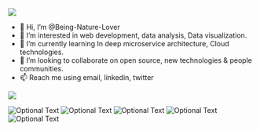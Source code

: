<img align="center" src="https://github.githubassets.com/images/modules/site/social-cards/github-social.png" />

- 👋 Hi, I’m @Being-Nature-Lover
- 👀 I’m interested in web development, data analysis, Data visualization.
- 🌱 I’m currently learning In deep microservice architecture, Cloud technologies. 
- 💞️ I’m looking to collaborate on open source, new technologies & people communities.
- 📫 Reach me using email, linkedin, twitter
<img align="center" src="https://res.cloudinary.com/hy4kyit2a/f_auto,fl_lossy,q_70/learn/modules/git-and-git-hub-basics/work-with-the-git-hub-workflow/images/17cdcf6d5135213b505e04eb6c7be614_4-collaborate.png" />

![Optional Text](https://cdn.icon-icons.com/icons2/2101/PNG/128/social_media_instagram_ig_icon_128999.png)
![Optional Text](https://cdn.icon-icons.com/icons2/2101/PNG/128/social_media_linkedin_icon_128990.png)
![Optional Text](https://cdn.icon-icons.com/icons2/2101/PNG/128/social_media_twitter_icon_128994.png)
![Optional Text](https://cdn.icon-icons.com/icons2/2101/PNG/128/social_media_skype_icon_129001.png)
![Optional Text](https://cdn.icon-icons.com/icons2/2101/PNG/128/social_media_youtube_video_play_icon_128997.png)
